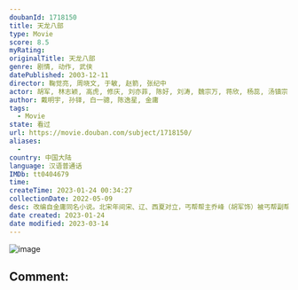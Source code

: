 ```yaml
---
doubanId: 1718150
title: 天龙八部
type: Movie
score: 8.5
myRating: 
originalTitle: 天龙八部
genre: 剧情, 动作, 武侠
datePublished: 2003-12-11
director: 鞠觉亮, 周晓文, 于敏, 赵箭, 张纪中
actor: 胡军, 林志颖, 高虎, 修庆, 刘亦菲, 陈好, 刘涛, 魏宗万, 蒋欣, 杨蕊, 汤镇宗, 舒畅, 申军谊, 计春华, 石兰, 马浴柯, 李勇勇, 王璐瑶, 彭丹, 高远, 钟丽缇, 阮丹宁, 王祎, 王海珍, 任泽巍, 刘立伟, 张衡平, 李彧, 赵雍, 修革, 巴音, 谢雨欣, 张谦, 晋松, 郑爽, 孙蛟龙, 许还山, 张纪中, 马仑, 黄小蕾, 刘仲元, 周晓文, 杨念生, 许敬义, 陆建艺, 李菁菁, 廖琪瑛, 应宝林, 吕士刚, 扎西, 金雁, 张楠, 纪元, 张伸, 张彤, 李立宏, 周玉洁, 陶吉新, 于博宁, 郭军, 王文升, 鄂布斯
author: 戴明宇, 孙铎, 白一骢, 陈逸星, 金庸
tags:
  - Movie
state: 看过
url: https://movie.douban.com/subject/1718150/
aliases:
  - 
country: 中国大陆
language: 汉语普通话
IMDb: tt0404679
time: 
createTime: 2023-01-24 00:34:27
collectionDate: 2022-05-09
desc: 改编自金庸同名小说。北宋年间宋、辽、西夏对立，丐帮帮主乔峰（胡军饰）被丐帮副帮主马大元之妻康敏所害，被武林所不齿，乔峰为查出真相为自己平反开始了调查之路，却引发了更大的纠葛。他在调查途中遇上了大理段...
date created: 2023-01-24
date modified: 2023-03-14
---
```


![image](p2277689840.jpg)

Comment:
---
